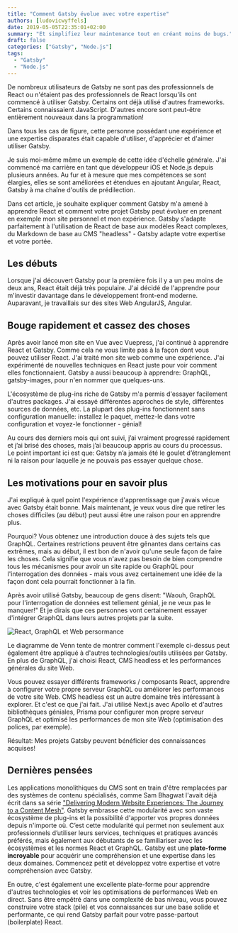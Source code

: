 ```yaml
---
title: "Comment Gatsby évolue avec votre expertise"
authors: [ludovicwyffels]
date: 2019-05-05T22:35:01+02:00
summary: "Et simplifiez leur maintenance tout en créant moins de bugs."
draft: false
categories: ["Gatsby", "Node.js"]
tags:
  - "Gatsby"
  - "Node.js"
---
```


De nombreux utilisateurs de Gatsby ne sont pas des professionnels de React ou n'étaient pas des professionnels de React lorsqu'ils ont commencé à utiliser Gatsby. Certains ont déjà utilisé d'autres frameworks. Certains connaissaient JavaScript. D'autres encore sont peut-être entièrement nouveaux dans la programmation!

Dans tous les cas de figure, cette personne possédant une expérience et une expertise disparates était capable d'utiliser, d'apprécier et d'aimer utiliser Gatsby.

Je suis moi-même même un exemple de cette idée d'échelle générale. J'ai commencé ma carrière en tant que développeur iOS et Node.js depuis plusieurs années. Au fur et à mesure que mes compétences se sont élargies, elles se sont améliorées et étendues en ajoutant Angular, React, Gatsby à ma chaîne d'outils de prédilection.

Dans cet article, je souhaite expliquer comment Gatsby m'a amené à apprendre React et comment votre projet Gatsby peut évoluer en prenant en exemple mon site personnel et mon expérience. Gatsby s'adapte parfaitement à l'utilisation de React de base aux modèles React complexes, du Markdown de base au CMS "headless" - Gatsby adapte votre expertise et votre portée.

## Les débuts

Lorsque j'ai découvert Gatsby pour la première fois il y a un peu moins de deux ans, React était déjà très populaire. J'ai décidé de l'apprendre pour m'investir davantage dans le développement front-end moderne. Auparavant, je travaillais sur des sites Web AngularJS, Angular.

## Bouge rapidement et cassez des choses

Après avoir lancé mon site en Vue avec Vuepress, j'ai continué à apprendre React et Gatsby. Comme cela ne vous limite pas à la façon dont vous pouvez utiliser React. J'ai traité mon site web comme une expérience. J'ai expérimenté de nouvelles techniques en React juste pour voir comment elles fonctionnaient. Gatsby a aussi beaucoup à apprendre: GraphQL, gatsby-images, pour n'en nommer que quelques-uns.

L'écosystème de plug-ins riche de Gatsby m'a permis d'essayer facilement d'autres packages. J'ai essayé différentes approches de style, différentes sources de données, etc. La plupart des plug-ins fonctionnent sans configuration manuelle: installez le paquet, mettez-le dans votre configuration et voyez-le fonctionner - génial!

Au cours des derniers mois qui ont suivi, j’ai vraiment progressé rapidement et j’ai brisé des choses, mais j’ai beaucoup appris au cours du processus. Le point important ici est que: Gatsby n’a jamais été le goulet d’étranglement ni la raison pour laquelle je ne pouvais pas essayer quelque chose.

## Les motivations pour en savoir plus

J'ai expliqué à quel point l'expérience d'apprentissage que j'avais vécue avec Gatsby était bonne. Mais maintenant, je veux vous dire que retirer les choses difficiles (au début) peut aussi être une raison pour en apprendre plus.

Pourquoi? Vous obtenez une introduction douce à des sujets tels que GraphQL. Certaines restrictions peuvent être gênantes dans certains cas extrêmes, mais au début, il est bon de n'avoir qu'une seule façon de faire les choses. Cela signifie que vous n'avez pas besoin de bien comprendre tous les mécanismes pour avoir un site rapide ou GraphQL pour l'interrogation des données - mais vous avez certainement une idée de la façon dont cela pourrait fonctionner à la fin.

Après avoir utilisé Gatsby, beaucoup de gens disent: "Waouh, GraphQL pour l'interrogation de données est tellement génial, je ne veux pas le manquer!" Et je dirais que ces personnes vont certainement essayer d'intégrer GraphQL dans leurs autres projets par la suite.

![React, GraphQL et Web persormance](/img/gatsby/venn-learn.png)

Le diagramme de Venn tente de montrer comment l'exemple ci-dessus peut également être appliqué à d'autres technologies/outils utilisées par Gatsby. En plus de GraphQL, j'ai choisi React, CMS headless et les performances générales du site Web.

Vous pouvez essayer différents frameworks / composants React, apprendre à configurer votre propre serveur GraphQL ou améliorer les performances de votre site Web. CMS headless est un autre domaine très intéressant à explorer. Et c'est ce que j'ai fait. J'ai utilisé Next.js avec Apollo et d'autres bibliothèques géniales, Prisma pour configurer mon propre serveur GraphQL et optimisé les performances de mon site Web (optimisation des polices, par exemple).

Résultat: Mes projets Gatsby peuvent bénéficier des connaissances acquises!

## Dernières pensées

Les applications monolithiques du CMS sont en train d'être remplacées par des systèmes de contenu spécialisés, comme Sam Bhagwat l'avait déjà écrit dans sa série ["Delivering Modern Website Experiences: The Journey to a Content Mesh"](https://www.gatsbyjs.org/blog/2018-10-04-journey-to-the-content-mesh/). Gatsby embrasse cette modularité avec son vaste écosystème de plug-ins et la possibilité d'apporter vos propres données depuis n'importe où. C’est cette modularité qui permet non seulement aux professionnels d’utiliser leurs services, techniques et pratiques avancés préférés, mais également aux débutants de se familiariser avec les écosystèmes et les normes React et GraphQL. Gatsby est une **plate-forme incroyable** pour acquérir une compréhension et une expertise dans les deux domaines. Commencez petit et développez votre expertise et votre compréhension avec Gatsby.

En outre, c'est également une excellente plate-forme pour apprendre d'autres technologies et voir les optimisations de performances Web en direct. Sans être empêtré dans une complexité de bas niveau, vous pouvez construire votre stack (pile) et vos connaissances sur une base solide et performante, ce qui rend Gatsby parfait pour votre passe-partout (boilerplate) React.
